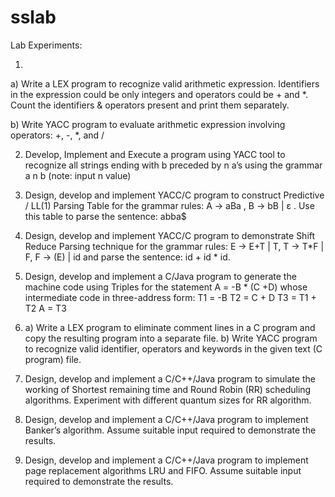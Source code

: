 # sslab
Lab Experiments: 

1. 
a) Write a LEX program to recognize valid arithmetic expression. Identifiers in the 
expression could be only integers and operators could be + and *. Count the 
identifiers & operators present and print them separately. 

b) Write YACC program to evaluate arithmetic expression involving operators: +, -, 
*, and /

2. Develop, Implement and Execute a program using YACC tool to recognize all strings 
ending with b preceded by n a’s using the grammar a
n b (note: input n value)

3. Design, develop and implement YACC/C program to construct Predictive / LL(1) 
Parsing Table for the grammar rules: A →
aBa , B →
bB | ε
. Use this table to parse 
the sentence: abba$ 

4. Design, develop and implement YACC/C program to demonstrate Shift Reduce 
Parsing technique for the grammar rules: E →
E+T | T, T →
T*F | F, F →
(E) | id 
and parse the sentence: id + id * id. 

5. Design, develop and implement a C/Java program to generate the machine code using Triples for the statement A = -B * (C +D) whose intermediate code in three-address 
form: 
T1 = -B 
T2 = C + D 
T3 = T1 + T2 
A = T3 

6. a) Write a LEX program to eliminate comment lines in a C program and copy the 
 resulting program into a separate file. 
b) Write YACC program to recognize valid identifier, operators and keywords in the 
 given text (C program) file. 
 
7. Design, develop and implement a C/C++/Java program to simulate the working of 
Shortest remaining time and Round Robin (RR) scheduling algorithms. Experiment 
with different quantum sizes for RR algorithm. 

8. Design, develop and implement a C/C++/Java program to implement Banker’s 
algorithm. Assume suitable input required to demonstrate the results. 

9. Design, develop and implement a C/C++/Java program to implement page 
replacement algorithms LRU and FIFO. Assume suitable input required to 
demonstrate the results. 
